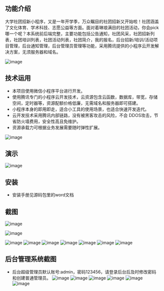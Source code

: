 ## 功能介绍 

 大学社团招新小程序，又是一年开学季，万众瞩目的社团招新又开始啦！社团涵盖了文化体育、学术科技、志愿公益等方面。面对着琳琅满目的社团活动，你会pick哪一个呢？本系统前后端完整，主要功能包括公告通知，社团风采，社团招新列表，社团培训列表，社团活动列表，社团简介，我的报名，后台招新/培训/活动项目管理，后台通知管理，后台管理员管理等功能，采用腾讯提供的小程序云开发解决方案，无须服务器和域名。


![image](https://user-images.githubusercontent.com/116699313/198164371-e3350fb7-1945-4675-b539-a55cdf19dabd.png)


## 技术运用
- 本项目使用微信小程序平台进行开发。
- 使用腾讯专门的小程序云开发技术，云资源包含云函数，数据库，带宽，存储空间，定时器等，资源配额价格低廉，无需域名和服务器即可搭建。
- 小程序本身的即用即走，适合小工具的使用场景，也适合快速开发迭代。
- 云开发技术采用腾讯内部链路，没有被黑客攻击的风险，不会 DDOS攻击，节省防火墙费用，安全性高且免维护。
- 资源承载力可根据业务发展需要随时弹性扩展。  

 ![image](https://user-images.githubusercontent.com/116699313/198164380-937be607-45a3-4f0f-9678-b060ca4835de.png)

 


## 演示 
 
![image](https://user-images.githubusercontent.com/116699313/198164395-547253bc-6d3d-496b-a3cb-d5ef9531a6bd.png)

## 安装

- 安装手册见源码包里的word文档




## 截图
 ![image](https://user-images.githubusercontent.com/116699313/198164409-c79d021c-7f51-4872-b084-e4014d91e7d9.png)

 ![image](https://user-images.githubusercontent.com/116699313/198164418-265fd92d-7b72-4880-a7d5-3618f4984d46.png)

![image](https://user-images.githubusercontent.com/116699313/198164422-164c9b3c-06a1-4f40-929f-09c36e458579.png)
![image](https://user-images.githubusercontent.com/116699313/198164431-c51e37da-4735-4d23-bb1d-5e3508fb7f06.png)
![image](https://user-images.githubusercontent.com/116699313/198164439-463f9221-d29a-4dbc-bcbb-11b7dc5ee02b.png)
![image](https://user-images.githubusercontent.com/116699313/198164445-60a0d933-549b-4f74-915f-f29d1b129812.png)
![image](https://user-images.githubusercontent.com/116699313/198164451-14301cdd-ba68-464f-bd77-b21db73438c0.png)
![image](https://user-images.githubusercontent.com/116699313/198164456-b49a8d36-67fd-43ee-a123-3ea247e2e17a.png)
![image](https://user-images.githubusercontent.com/116699313/198164463-be3e1d59-9e0b-4b5e-abed-4022e6ace9af.png)

## 后台管理系统截图 
- 后台超级管理员默认账号:admin，密码123456，请登录后台后及时修改密码和创建普通管理员。
 ![image](https://user-images.githubusercontent.com/116699313/198164472-18746883-c3ae-4cfc-b243-643a4e3f1e1e.png)
![image](https://user-images.githubusercontent.com/116699313/198164478-8acd69d6-7148-409b-bc50-7c0df9475f28.png)
![image](https://user-images.githubusercontent.com/116699313/198164485-1ccc2b4a-bffc-449f-bcd3-c2af47d0c5b3.png)
![image](https://user-images.githubusercontent.com/116699313/198164492-1816ca68-0a6c-46cd-9a00-2be44f1990f6.png)
![image](https://user-images.githubusercontent.com/116699313/198164499-aadfab4e-f098-4c54-ba27-dd51e097d623.png)
![image](https://user-images.githubusercontent.com/116699313/198164505-247aaec1-4cc9-4782-bdad-476bf6006e1c.png)



